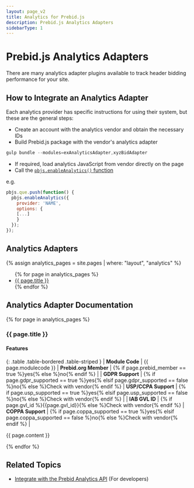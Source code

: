 ```yaml
---
layout: page_v2
title: Analytics for Prebid.js
description: Prebid.js Analytics Adapters
sidebarType: 1
---
```


# Prebid.js Analytics Adapters

There are many analytics adapter plugins available to track header bidding performance for your site.

## How to Integrate an Analytics Adapter

Each analytics provider has specific instructions for using their system, but these are the general steps:

- Create an account with the analytics vendor and obtain the necessary IDs
- Build Prebid.js package with the vendor's analytics adapter

```javascript
gulp bundle --modules=exAnalyticsAdapter,xyzBidAdapter
```

- If required, load analytics JavaScript from vendor directly on the page
- Call the [`pbjs.enableAnalytics()` function](/dev-docs/publisher-api-reference/enableAnalytics.html)

e.g.

```javascript
pbjs.que.push(function() {
  pbjs.enableAnalytics({
    provider: 'NAME',
    options: {
    [...]
    }
  });
});
```

## Analytics Adapters

{% assign analytics_pages = site.pages | where: "layout", "analytics" %}

<ul>
{% for page in analytics_pages %}
<li>
<a href="#{{ page.modulecode }}">{{ page.title }}</a>
</li>
{% endfor %}
</ul>

## Analytics Adapter Documentation

{% for page in analytics_pages %}
<div class="bs-docs-section" markdown="1">
<a name="{{ page.modulecode }}" ></a>
<h3>{{ page.title }}</h3>
<h4>Features</h4>

{: .table .table-bordered .table-striped }
| **Module Code** | {{ page.modulecode }} | **Prebid.org Member** | {% if page.prebid_member == true %}yes{% else %}no{% endif %} |
| **GDPR Support** | {% if page.gdpr_supported == true %}yes{% elsif page.gdpr_supported == false %}no{% else %}Check with vendor{% endif %} | **USP/CCPA Support** | {% if page.usp_supported == true %}yes{% elsif page.usp_supported == false %}no{% else %}Check with vendor{% endif %} |
| **IAB GVL ID** | {% if page.gvl_id %}{{page.gvl_id}}{% else %}Check with vendor{% endif %} | **COPPA Support** | {% if page.coppa_supported == true %}yes{% elsif page.coppa_supported == false %}no{% else %}Check with vendor{% endif %} |

{{ page.content }}
</div>
{% endfor %}

## Related Topics

- [Integrate with the Prebid Analytics API]({{site.baseurl}}/dev-docs/integrate-with-the-prebid-analytics-api.html) (For developers)
